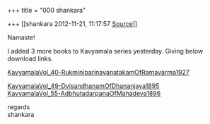 +++
title = "000 shankara"

+++
[[shankara	2012-11-21, 11:17:57 [Source](https://groups.google.com/g/samskrita/c/h0H2DbpAaIA)]]



Namaste!

  

I added 3 more books to Kavyamala series yesterday. Giving below download links.

  

[KavyamalaVol_40-RukminiparinayanatakamOfRamavarma1927](https://ia600702.us.archive.org/0/items/Kavya_Mala_Series_Of_Nirnaya_Sagar_Press/KavyamalaVol_40-RukminiparinayanatakamOfRamavarma1927.pdf)  

[KavyamalaVol_49-DvisandhanamOfDhananjaya1895](https://ia600702.us.archive.org/0/items/Kavya_Mala_Series_Of_Nirnaya_Sagar_Press/KavyamalaVol_49-DvisandhanamOfDhananjaya1895.pdf)  
[KavyamalaVol_55-AdbhutadarpanaOfMahadeva1896](https://ia600702.us.archive.org/0/items/Kavya_Mala_Series_Of_Nirnaya_Sagar_Press/KavyamalaVol_55-AdbhutadarpanaOfMahadeva1896.pdf)



regards  
shankara

  
  

